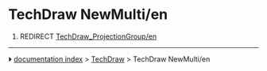 # TechDraw NewMulti/en
1.  REDIRECT [TechDraw_ProjectionGroup/en](TechDraw_ProjectionGroup/en.md)



---
⏵ [documentation index](../README.md) > [TechDraw](TechDraw_Workbench.md) > TechDraw NewMulti/en
